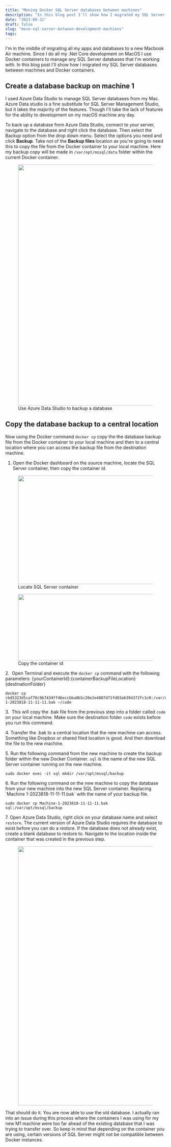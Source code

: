 ```yaml
---
title: "Moving Docker SQL Server databases between machines"
description: "In this blog post I'll show how I migrated my SQL Server databases between machines and Docker containers."
date: "2023-08-31"
draft: false
slug: "move-sql-server-between-development-machiens"
tags:
---
```


<p>I'm in the middle of migrating all my apps and databases to a new Macbook Air machine. Since I do all my .Net Core development on MacOS I use Docker containers to manage any SQL Server databases that I'm working with. In this blog post I'll show how I migrated my SQL Server databases between machines and Docker containers.</p><h2 id="create-a-database-backup-on-machine-1">Create a database backup on machine 1 </h2><p>I used Azure Data Studio to manage SQL Server databases from my Mac. Azure Data studio is a fine substitute for SQL Server Management Studio, but it lakes the majority of the features. Though I'll take the lack of features for the ability to development on my macOS machine any day. </p><p>To back up a database from Azure Data Studio, connect to your server, navigate to the database and right click the database. Then select the Backup option from the drop down menu. Select the options you need and click <strong>Backup</strong>. Take not of the <strong>Backup files </strong>location as you're going to need this to copy the file from the Docker container to your local machine. Here my backup copy will be made in <code>/var/opt/mssql/data</code> folder within the current Docker container.</p><figure class="kg-card kg-image-card kg-card-hascaption"><img src="/images/2023/08/Screenshot-2023-08-18-at-11.11.25-AM.png" class="kg-image" alt loading="lazy" width="724" height="754" srcset="/images/2023/08/Screenshot-2023-08-18-at-11.11.25-AM.png 600w, /images/2023/08/Screenshot-2023-08-18-at-11.11.25-AM.png 724w" sizes="(min-width: 720px) 720px"><figcaption>Use Azure Data Studio to backup a database</figcaption></figure><h2 id="copy-the-database-backup-to-a-central-location">Copy the database backup to a central location</h2><p>Now using the Docker command <code>docker cp</code> copy the the database backup file from the Docker container to your local machine and then to a central location where you can access the backup file from the destination machine. </p><ol><li>Open the Docker dashboard on the source machine, locate the SQL Server container, then copy the container id. </li></ol><figure class="kg-card kg-image-card kg-card-hascaption"><img src="/images/2023/08/Screenshot-2023-08-18-at-11.18.40-AM.png" class="kg-image" alt loading="lazy" width="956" height="340" srcset="/images/2023/08/Screenshot-2023-08-18-at-11.18.40-AM.png 600w, /images/2023/08/Screenshot-2023-08-18-at-11.18.40-AM.png 956w" sizes="(min-width: 720px) 720px"><figcaption>Locate SQL Server container</figcaption></figure><figure class="kg-card kg-image-card kg-card-hascaption"><img src="/images/2023/08/Screenshot-2023-08-18-at-11.18.55-AM.png" class="kg-image" alt loading="lazy" width="966" height="208" srcset="/images/2023/08/Screenshot-2023-08-18-at-11.18.55-AM.png 600w, /images/2023/08/Screenshot-2023-08-18-at-11.18.55-AM.png 966w" sizes="(min-width: 720px) 720px"><figcaption>Copy the container id</figcaption></figure><p>2.  Open Terminal and execute the <code>docker cp</code> command with the following parameters: {yourContainerId}:{containerBackupFileLocation} {destinationFolder}<br></p><pre><code class="language-bash">docker cp cbd5323d5caf78c9b7434ff46eccbba0b5c20e2e4807d71fd83a6394372fc1c0:/var/opt/mssql/data/Machine-1-2023818-11-11-11.bak ~/code</code></pre><p>3.  This will copy the .bak file from the previous step into a folder called <code>code</code> on your local machine. Make sure the destination folder <code>code</code> exists before you run this command.</p><p>4. Transfer the .bak to a central location that the new machine can access. Something like Dropbox or shared filed location is good. And then download the file to the new machine. </p><p>5. Run the following command from the new machine to create the backup folder within the new Docker Container. <code>sql</code> is the name of the new SQL Server container running on the new machine.</p><pre><code class="language-bash">sudo docker exec -it sql mkdir /var/opt/mssql/backup</code></pre><p>6. Run the following command on the new machine to copy the database from your new machine into the new SQL Server container. Replacing `Machine 1-2023818-11-11-11.bak` with the name of your backup file.</p><pre><code class="language-bash">sudo docker cp Machine-1-2023818-11-11-11.bak sql:/var/opt/mssql/backup</code></pre><p>7. Open Azure Data Studio, right click on your database name and select <code>restore</code>. The current version of Azure Data Studio requires the database to exist before you can do a restore. If the database does not already exist, create a blank database to restore to. Navigate to the location inside the container that was created in the previous step.</p><figure class="kg-card kg-image-card"><img src="/images/2023/08/Screenshot-2023-08-31-at-9.51.21-AM.png" class="kg-image" alt loading="lazy" width="1010" height="811" srcset="/images/2023/08/Screenshot-2023-08-31-at-9.51.21-AM.png 600w, /images/2023/08/Screenshot-2023-08-31-at-9.51.21-AM.png 1000w, /images/2023/08/Screenshot-2023-08-31-at-9.51.21-AM.png 1010w" sizes="(min-width: 720px) 720px"></figure><p>That should do it. You are now able to use the old database. I actually ran into an issue during this process where the containers I was using for my new M1 machine were too far ahead of the existing database that I was trying to transfer over. So keep in mind that depending on the container you are using, certain versions of SQL Server might not be compatible between Docker instances.</p>
